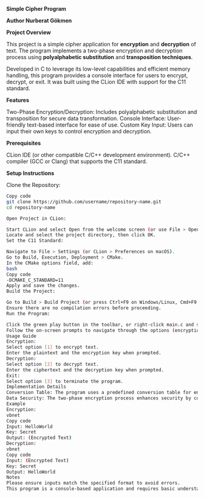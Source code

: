 **Simple Cipher Program**

**Author
Nurberat Gökmen**

**Project Overview**

This project is a simple cipher application for **encryption** and **decryption** of text. The program implements a two-phase encryption and decryption process using **polyalphabetic substitution** and **transposition techniques**.

Developed in C to leverage its low-level capabilities and efficient memory handling, this program provides a console interface for users to encrypt, decrypt, or exit. It was built using the CLion IDE with support for the C11 standard.

**Features**

Two-Phase Encryption/Decryption: Includes polyalphabetic substitution and transposition for secure data transformation.
Console Interface: User-friendly text-based interface for ease of use.
Custom Key Input: Users can input their own keys to control encryption and decryption.

**Prerequisites**

CLion IDE (or other compatible C/C++ development environment).
C/C++ compiler (GCC or Clang) that supports the C11 standard.

**Setup Instructions**

Clone the Repository:

```bash
Copy code
git clone https://github.com/username/repository-name.git
cd repository-name

Open Project in CLion:

Start CLion and select Open from the welcome screen (or use File > Open... if already in the IDE).
Locate and select the project directory, then click OK.
Set the C11 Standard:

Navigate to File > Settings (or CLion > Preferences on macOS).
Go to Build, Execution, Deployment > CMake.
In the CMake options field, add:
bash
Copy code
-DCMAKE_C_STANDARD=11
Apply and save the changes.
Build the Project:

Go to Build > Build Project (or press Ctrl+F9 on Windows/Linux, Cmd+F9 on macOS).
Ensure there are no compilation errors before proceeding.
Run the Program:

Click the green play button in the toolbar, or right-click main.c and select Run 'main'.
Follow the on-screen prompts to navigate through the options (encryption, decryption, or exit).
Usage Guide
Encryption:
Select option [1] to encrypt text.
Enter the plaintext and the encryption key when prompted.
Decryption:
Select option [2] to decrypt text.
Enter the ciphertext and the decryption key when prompted.
Exit:
Select option [3] to terminate the program.
Implementation Details
Conversion Table: The program uses a predefined conversion table for encryption and decryption as per assignment specifications.
Data Security: The two-phase encryption process enhances security by combining polyalphabetic substitution with transposition, making it more resilient to common cryptographic attacks.
Example
Encryption:
vbnet
Copy code
Input: HelloWorld
Key: Secret
Output: (Encrypted Text)
Decryption:
vbnet
Copy code
Input: (Encrypted Text)
Key: Secret
Output: HelloWorld
Notes
Please ensure inputs match the specified format to avoid errors.
This program is a console-based application and requires basic understanding of cryptography to use effectively.
